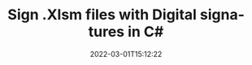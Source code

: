 ---
############################# Static ############################
layout: "auto-gen-signature"
date: 2022-03-01T15:12:22
draft: false
operation: Sign
signaturetype: Digital
fileformat: Xlsm
productName: .NET
lang: en
productCode: net
otherformats: pdf doc docx docm dot dotx odt ott xls xlsx xlsm xlsb ods ots xltx xltm pptx pptm
breadcrumb: Put Digital signature on Xlsm for C#

############################# Head ############################
head_title: "Adding Digital signatures in a Xlsm file with C#"
head_description: "Put Digital Signature on Xlsm file for .NET using a few lines of code. Use the GroupDocs Document Signature API to sign dozens file formats."

############################# Header ############################
title: "Sign .Xlsm files with Digital signatures in C#"
description: "How to add Digital Signature with a few lines of .NET code"
bg_image: "https://cms.admin.containerize.com/templates/aspose/App_Themes/V3/images/bg/header1.png"
bg_overlay: false
button:
    enable: true

############################# SubMenu ############################
submenu:
    enable: true

    left:
        img_alt: "GroupDocs.Signature for .NET"
        image: "https://cms.admin.containerize.com/templates/groupdocs/images/product-logos/90x90-noborder/groupdocs-signature-net.png"
        product: "GroupDocs.Signature"
        platform: ".NET"



############################# About ############################
about:
    enable: true
    title: "About GroupDocs.Signature for .NET API"
    content: |
        [GroupDocs.Signature for .NET](https://products.groupdocs.com/signature/net/) is an advanced .NET API to electronically sign digital documents using various signature types such as text, image, barcode, QR-code, stamp, form-field and metadata. Users can load, edit, validate, save, remove, preview and search digital signatures within PDF, Microsoft Word, Excel worksheets, PowerPoint presentations, Adobe Photoshop, metafiles and image file formats, with additional support for customizing signature properties as needed.
    

############################# Steps ############################
steps:
    enable: true
    title_left: "Steps to sign Xlsm with Digital in C#"
    content_left: |
        [GroupDocs.Signature for .NET](https://products.groupdocs.com/signature/net/) provides ability to sign Xlsm documents with Digital signatures quick and easily.
        
        * Create an instance of Signature class providing Xlsm file supposed to signing as path or memory stream
        * Instantiate SignOptions class and set all demanded data.
        * Invoke the Signature.Sign passing output Xlsm file or memory stream

    title_right: "System Requirements"
    content_right: |
        Documents signing with GroupDocs.Signature for .NET can be performed in just a few simple steps. Our APIs are supported on all major platforms and operating systems. Before executing the code below, make sure you have the following prerequisites installed on your system.

        * Operating systems: Microsoft Windows, Linux, MacOS
        * Development environments: Microsoft Visual Studio, Xamarin, MonoDevelop
        * Frameworks: .NET Framework, .NET Standard, .NET Core, Mono
        * Get the latest GroupDocs.Signature for .NET from [Nuget](https://www.nuget.org/packages/groupdocs.signature)
         
    code: |
        ```csharp    
                
        // Set up input Xlsm file
        string filePath = "input.xlsm";
        // Set up output file
        string outputFilePath = "output.xlsm";
        // Provide digital certificate
        string certificateFilePath = "certificate.pfx";

        // Instantiate Signature for input file
        using (GroupDocs.Signature.Signature signature = new GroupDocs.Signature.Signature(filePath))
        {
                //Provide sign options
                DigitalSignOptions options = new DigitalSignOptions(certificateFilePath)
                {
                    // set certificate password
                    signOptions.Password = "1234567890";
                    
                    // set signature position
                    Left = 50,
                    Top = 200,
                };

                // sign Xlsm document
                SignResult result = signature.Sign(outputFilePath, options);
        }

        ```

############################# Demos ############################
demos:
    enable: true
    title: "Signing Xlsm documents with Digital Live Demo"
    content: |
       Sign Xlsm file with various signatures right now by visiting the [GroupDocs.Signature App](https://products.groupdocs.app/signature/family) website. Free online demo waiting for you.          

############################# More Formats ############################
more_formats:
    enable: true
    title: "Signing Other Document Formats with Digital using C#"
    content: |
        .NET Digital signatures management API for documents and images. Add Digital signatures to some of the popular file formats as stated below.
    format: 
       
       
back_to_top:
    enable: true
---